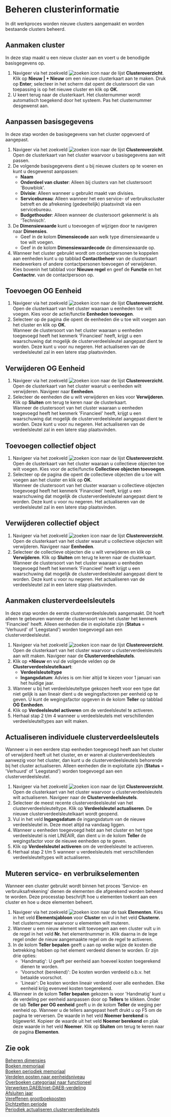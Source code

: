 # Beheren clusterinformatie

In dit werkproces worden nieuwe clusters aangemaakt en worden bestaande clusters beheerd.

## Aanmaken cluster

In deze stap maakt u een nieuw cluster aan en voert u de benodigde basisgegevens op.

1. Navigeer via het zoekveld ![zoeken icon](/assets/images/zoeken.png "zoeken icon") naar de lijst **Clusteroverzicht**. Klik op **Nieuw | + Nieuw** om een nieuwe clusterkaart aan te maken. Druk op **Enter**; selecteer in het scherm dat opent de clustersoort die van toepassing is op het nieuwe cluster en klik op **OK**.
2. U keert terug naar de clusterkaart. Het clusternummer wordt automatisch toegekend door het systeem. Pas het clusternummer desgewenst aan.

## Aanpassen basisgegevens

In deze stap worden de basisgegevens van het cluster opgevoerd of aangepast.

1. Navigeer via het zoekveld ![zoeken icon](/assets/images/zoeken.png "zoeken icon") naar de lijst **Clusteroverzicht**. Open de clusterkaart van het cluster waarvoor u basisgegevens aan wilt passen.
2. De volgende basisgegevens dient u bij nieuwe clusters op te voeren en kunt u desgewenst aanpassen:
	- **Naam**
	- **Onderdeel van cluster**: Alleen bij clusters van het clustersoort 'Bouwblok'.
	- **Divisie**: Alleen wanneer u gebruikt maakt van divisies.
	- **Servicebureau**: Alleen wanneer het een service- of verbruikscluster betreft en de afrekening (gedeeltelijk) plaatsvindt via een servicebureau. 
	- **Budgethouder**: Alleen wanneer de clustersoort gekenmerkt is als 'Technisch'.
3. De **Dimensiewaarde** kunt u toevoegen of wijzigen door te navigeren naar **Dimensies**. 
	- Geef in de kolom **Dimensiecode** aan welk type dimensiewaarde u toe wilt voegen. 
	- Geef in de kolom **Dimensiewaardecode** de dimensiewaarde op. 
4. Wanneer het cluster gebruikt wordt om contactpersonen te koppelen aan eenheden kunt u op tabblad **Contactbeheer** van de clusterkaart medewerkers of andere contactpersonen toevoegen of verwijderen. Kies bovenin het tabblad voor **Nieuwe regel** en geef de **Functie** en het **Contactnr.** van de contactpersoon op.

## Toevoegen OG Eenheid

1. Navigeer via het zoekveld ![zoeken icon](/assets/images/zoeken.png "zoeken icon") naar de lijst **Clusteroverzicht**. Open de clusterkaart van het cluster waaraan u eenheden toe wilt voegen. Kies voor de actie/functie **Eenheden toevoegen**.
2. Selecteer op de pagina die opent de eenheden die u toe wilt voegen aan het cluster en klik op **OK**.  
Wanneer de clustersoort van het cluster waaraan u eenheden toegevoegd heeft het kenmerk 'Financieel' heeft, krijgt u een waarschuwing dat mogelijk de clusterverdeelsleutel aangepast dient te worden. Deze kunt u voor nu negeren. Het actualiseren van de verdeelsleutel zal in een latere stap plaatsvinden.

## Verwijderen OG Eenheid

1. Navigeer via het zoekveld ![zoeken icon](/assets/images/zoeken.png "zoeken icon") naar de lijst **Clusteroverzicht**. Open de clusterkaart van het cluster waaruit u eenheden wilt verwijderen. Navigeer naar **Eenheden**.
2. Selecteer de eenheden die u wilt verwijderen en kies voor **Verwijderen**. Klik op **Sluiten** om terug te keren naar de clusterkaart.  
Wanneer de clustersoort van het cluster waaraan u eenheden toegevoegd heeft het kenmerk 'Financieel' heeft, krijgt u een waarschuwing dat mogelijk de clusterverdeelsleutel aangepast dient te worden. Deze kunt u voor nu negeren. Het actualiseren van de verdeelsleutel zal in een latere stap plaatsvinden.

## Toevoegen collectief object

1. Navigeer via het zoekveld ![zoeken icon](/assets/images/zoeken.png "zoeken icon") naar de lijst **Clusteroverzicht**. Open de clusterkaart van het cluster waaraan u collectieve objecten toe wilt voegen. Kies voor de actie/functie **Collectieve objecten toevoegen**.
2. Selecteer op de pagina die opent de collectieve objecten die u toe wilt voegen aan het cluster en klik op **OK**.  
Wanneer de clustersoort van het cluster waaraan u collectieve objecten toegevoegd heeft het kenmerk 'Financieel' heeft, krijgt u een waarschuwing dat mogelijk de clusterverdeelsleutel aangepast dient te worden. Deze kunt u voor nu negeren. Het actualiseren van de verdeelsleutel zal in een latere stap plaatsvinden.

## Verwijderen collectief object 

1. Navigeer via het zoekveld ![zoeken icon](/assets/images/zoeken.png "zoeken icon") naar de lijst **Clusteroverzicht**. Open de clusterkaart van het cluster waaruit u collectieve objecten wilt verwijderen. Navigeer naar **Eenheden**.
2. Selecteer de collectieve objecten die u wilt verwijderen en klik op **Verwijderen**. Klik op **Sluiten** om terug te keren naar de clusterkaart.  
Wanneer de clustersoort van het cluster waaraan u eenheden toegevoegd heeft het kenmerk 'Financieel' heeft krijgt u een waarschuwing dat mogelijk de clusterverdeelsleutel aangepast dient te worden. Deze kunt u voor nu negeren. Het actualiseren van de verdeelsleutel zal in een latere stap plaatsvinden.

## Aanmaken clusterverdeelsleutels

In deze stap worden de eerste clusterverdeelsleutels aangemaakt. Dit hoeft alleen te gebeuren wanneer de clustersoort van het cluster het kenmerk 'Financieel' heeft. Alleen eenheden die in exploitatie zijn (**Status** = 'Verhuurd' of 'Leegstand') worden toegevoegd aan een clusterverdeelsleutel.
1. Navigeer via het zoekveld ![zoeken icon](/assets/images/zoeken.png "zoeken icon") naar de lijst **Clusteroverzicht**. Open de clusterkaart van het cluster waarvoor u clusterverdeelsleutels aan wilt maken. Navigeer naar de **Clusterverdeelsleutels**.
2. Klik op **+Nieuw** en vul de volgende velden op de **Clusterverdeelsleutelkaart**:
	- **Verdeelsleuteltype**
	- **Ingangsdatum**: Advies is om hier altijd te kiezen voor 1 januari van het huidige jaar. 
3. Wanneer u bij het verdeelsleuteltype gekozen heeft voor een type dat niet gelijk is aan lineair dient u de wegingsfactoren per eenheid op te geven. U kunt de wegingsfactor opgeven in de kolom **Teller** op tabblad **OG Eenheden**. 
4. Klik op **Verdeelsleutel activeren** om de verdeelsleutel te activeren. 
5. Herhaal stap 2 t/m 4 wanneer u verdeelsleutels met verschillenden verdeelsleuteltypes aan wilt maken.

## Actualiseren individuele clusterverdeelsleutels

Wanneer u in een eerdere stap eenheden toegevoegd heeft aan het cluster of verwijderd heeft uit het cluster, en er waren al clusterverdeelsleutels aanwezig voor het cluster, dan kunt u de clusterverdeelsleutels behorende bij het cluster actualiseren. Alleen eenheden die in exploitatie zijn (**Status** = 'Verhuurd' of 'Leegstand') worden toegevoegd aan een clusterverdeelsleutel.

1. Navigeer via het zoekveld ![zoeken icon](/assets/images/zoeken.png "zoeken icon") naar de lijst **Clusteroverzicht**. Open de clusterkaart van het cluster waarvoor u clusterverdeelsleutels wilt actualiseren. Navigeer naar de **Clusterverdeelsleutels**.
2. Selecteer de meest recente clusterverdeelsleutel van het clusterverdeelsleuteltype. Klik op **Verdeelsleutel actualiseren**. De nieuwe clusterverdeelsleutelkaart wordt geopend.
3. Vul in het veld **Ingangsdatum** de ingangsdatum van de nieuwe verdeelsleutel in. Deze moet altijd na vandaag liggen. 
4. Wanneer u eenheden toegevoegd hebt aan het cluster en het type verdeelsleutel is niet LINEAIR, dan dient u in de kolom **Teller** de wegingsfactor voor de nieuwe eenheden op te geven. 
5. Klik op **Verdeelsleutel activeren** om de verdeelsleutel te activeren. 
6. Herhaal stap 2 t/m 5 wanneer u verdeelsleutels met verschillenden verdeelsleuteltypes wilt actualiseren.

## Muteren service- en verbruikselementen

Wanneer een cluster gebruikt wordt binnen het proces 'Service- en verbruiksafrekening' dienen de elementen die afgerekend worden beheerd te worden. Deze processtap beschrijft hoe u elementen toekent aan een cluster en hoe u deze elementen beheert. 

1. Navigeer via het zoekveld ![zoeken icon](/assets/images/zoeken.png "zoeken icon") naar de taak **Elementen**. Kies in het veld **Elementsjabloon** voor **Cluster** en vul in het veld **Clusternr.** het clusternummer waarvoor u elementen wilt muteren. 
2. Wanneer u een nieuw element wilt toevoegen aan een cluster vult u in de regel in het veld **Nr.** het elementnummer in. Klik daarna in de lege regel onder de nieuw aangemaakte regel om de regel te activeren. 
3. In de kolom **Teller bepalen** geeft u aan op welke wijze de kosten die betrekking hebben op het element verdeeld dienen te worden. Er zijn drie opties:
	- 'Handmatig': U geeft per eenheid aan hoeveel kosten toegerekend dienen te worden.
	- 'Voorschot (berekend)': De kosten worden verdeeld o.b.v. het betaalde voorschot.
	- 'Lineair': De kosten worden lineair verdeeld over alle eenheden. Elke eenheid krijg evenveel kosten toegerekend. 
4. Wanneer in de kolom **Teller bepalen** gekozen is voor 'Handmatig' kunt u de verdeling per eenheid aanpassen door op **Tellers** te klikken. Onder de tab **Teller per OG eenheid** geeft u in de kolom **Teller** de weging per eenheid op. Wanneer u de tellers aangepast heeft drukt u op F5 om de pagina te verversen. De waarde in het veld **Noemer berekend** is bijgewerkt. Kopieer de waarde uit het veld **Noemer berekend** en plak deze waarde in het veld **Noemer**. Klik op **Sluiten** om terug te keren naar de pagina **Elementen**.

## Zie ook

[Beheren dimensies](../beheren-dimensies/)  
[Boeken memoriaal](../boeken-memoriaal/)  
[Boeken periodiek memoriaal](../boeken-periodiek-memoriaal/)  
[Verdelen posten naar eenheidsniveau](../verdelen-posten-naar-eenheidsniveau/)  
[Overboeken categoriaal naar functioneel](../overboeken-categoriaal-naar-functioneel/)  
[Verwerken DAEB/niet-DAEB-verdeling](../verwerken-daeb-niet-daeb-verdeling/)  
[Afsluiten jaar](../afsluiten-jaar/)  
[Vereffenen grootboekposten](../vereffenen-grootboekposten/)  
[Dichtzetten periode](../dichtzetten-periode/)  
[Periodiek actualiseren clusterverdeelsleutels](../periodiek-actualiseren-clusterverdeelsleutels/)
